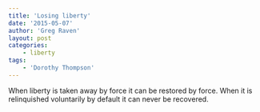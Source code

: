 ```yaml
---
title: 'Losing liberty'
date: '2015-05-07'
author: 'Greg Raven'
layout: post
categories:
    - liberty
tags:
    - 'Dorothy Thompson'
---
```


When liberty is taken away by force it can be restored by force. When it is relinquished voluntarily by default it can never be recovered.